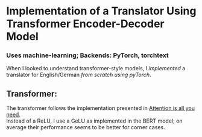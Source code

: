 # Implementation of a Translator Using Transformer Encoder-Decoder Model
### Uses machine-learning; Backends: PyTorch, torchtext

When I looked to understand transformer-style models, I *implemented* a translator for English/German *from scratch using pyTorch*.

## Transformer:
The transformer follows the implementation presented in [Attention is all you need](https://proceedings.neurips.cc/paper/2017/file/3f5ee243547dee91fbd053c1c4a845aa-Paper.pdf).
<br>
Instead of a ReLU, I use a GeLU as implemented in the BERT model; on average their performance seems to be better for corner cases.
